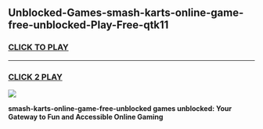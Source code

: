 
## Unblocked-Games-smash-karts-online-game-free-unblocked-Play-Free-qtk11
<h3>
<a href="https://premium76.site?title=smash-karts-online-game-free-unblocked&ref=23A">CLICK TO PLAY</a></h3>
<hr>

<h3>
<a href="https://premium76.site?title=smash-karts-online-game-free-unblocked&ref=23A">CLICK 2 PLAY</a>
  
</h3>

<a href="https://premium76.site?title=smash-karts-online-game-free-unblocked&ref=23A"><img src="https://clearcache.store/games.png"></a>


**smash-karts-online-game-free-unblocked games unblocked: Your Gateway to Fun and Accessible Online Gaming**
